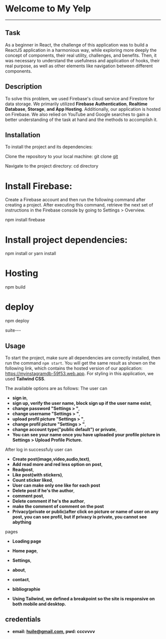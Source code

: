 # Welcome to My Yelp

---

## Task

As a beginner in React, the challenge of this application was to build a ReactJS application in a harmonious way, while exploring more deeply the concept of components, their real utility, challenges, and benefits. Then, it was necessary to understand the usefulness and application of hooks, their real purpose, as well as other elements like navigation between different components.

## Description

To solve this problem, we used Firebase's cloud service and Firestore for data storage. We primarily utilized **Firebase Authentication**, **Realtime Database**, **Storage**, **and App Hosting**. Additionally, our application is hosted on Firebase. We also relied on YouTube and Google searches to gain a better understanding of the task at hand and the methods to accomplish it.

## Installation

To install the project and its dependencies:

Clone the repository to your local machine:
git clone [git](https://github.com/Kougang/myinstagram.git)

Navigate to the project directory:
cd <myinstagram> directory

# Install Firebase:

Create a Firebase account and then run the following command after creating a project. After executing this command, retrieve the next set of instructions in the Firebase console by going to Settings > Overview.

npm install firebase

# Install project dependencies:

npm install or yarn install

# Hosting

npm build

# deploy

npm deploy

suite---

## Usage

To start the project, make sure all dependencies are correctly installed, then run the command `npm start`. You will get the same result as shown on the following link, which contains the hosted version of our application: https://myinstagramdb-59f53.web.app. For styling in this application, we used **Tailwind CSS**.

The available options are as follows:
The user can

- **sign in**,
- **sign up, verify the user name, block sign up if the user name exist**,
- **change password "Settings > "**,
- **change username "Settings > "**,
- **upload profil picture "Settings > "**,
- **change profil picture "Settings > "**,
- **change account type("public default") or private**,
- **You can see your name once you have uploaded your profile picture in Settings > Upload Profile Picture.**

After log in successfuly user can

- **Create post(image,video,audio,text)**,
- **Add read more and red less option on post**,
- **Readpost**,
- **Like post(with stickers)**,
- **Count sticker liked**,
- **User can make only one like for each post**
- **Delete post if he's the author**,
- **comment post**,
- **Delete comment if he's the author**,
- **make the comment of comment on the post**
- **Privacy(private or public)after click on picture or name of user on any post, you can see profil, but if privacy is private, you cannot see abything**

pages

- **Loading page**
- **Home page**,
- **Settings**,
- **about**,
- **contact**,
- **bibliographie**

- **Using Tailwind, we defined a breakpoint so the site is responsive on both mobile and desktop.**

## credentials
- **email: huile@gmail.com, pwd: cccvvvv**
  